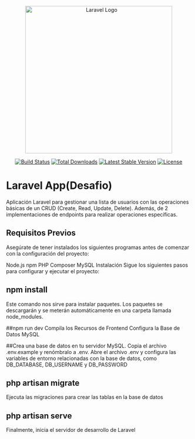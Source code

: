 <p align="center"><a href="https://laravel.com" target="_blank"><img src="https://raw.githubusercontent.com/laravel/art/master/logo-lockup/5%20SVG/2%20CMYK/1%20Full%20Color/laravel-logolockup-cmyk-red.svg" width="400" alt="Laravel Logo"></a></p>

<p align="center">
<a href="https://github.com/laravel/framework/actions"><img src="https://github.com/laravel/framework/workflows/tests/badge.svg" alt="Build Status"></a>
<a href="https://packagist.org/packages/laravel/framework"><img src="https://img.shields.io/packagist/dt/laravel/framework" alt="Total Downloads"></a>
<a href="https://packagist.org/packages/laravel/framework"><img src="https://img.shields.io/packagist/v/laravel/framework" alt="Latest Stable Version"></a>
<a href="https://packagist.org/packages/laravel/framework"><img src="https://img.shields.io/packagist/l/laravel/framework" alt="License"></a>
</p>

# Laravel App(Desafio)

Aplicación Laravel para gestionar una lista de usuarios con las operaciones
básicas de un CRUD (Create, Read, Update, Delete). Además, de 2 implementaciones de endpoints para
realizar operaciones específicas.

## Requisitos Previos
Asegúrate de tener instalados los siguientes programas antes de comenzar con la configuración del proyecto:

Node.js
npm
PHP
Composer
MySQL
Instalación
Sigue los siguientes pasos para configurar y ejecutar el proyecto:

## npm install
Este comando nos sirve para instalar paquetes. Los paquetes se descargarán y se meterán automáticamente en una carpeta llamada node_modules.

##npm run dev
Compila los Recursos de Frontend
Configura la Base de Datos MySQL

##Crea una base de datos en tu servidor MySQL.
Copia el archivo .env.example y renómbralo a .env.
Abre el archivo .env y configura las variables de entorno relacionadas con la base de datos, como DB_DATABASE, DB_USERNAME y DB_PASSWORD

## php artisan migrate
Ejecuta las migraciones para crear las tablas en la base de datos

## php artisan serve
Finalmente, inicia el servidor de desarrollo de Laravel